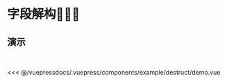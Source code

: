 # 字段解构🌟🌟🌟

## 演示
  

<demo-block>
<example-destruct-demo slot="source"/>
 <<< @/vuepressdocs/.vuepress/components/example/destruct/demo.vue
</demo-block>